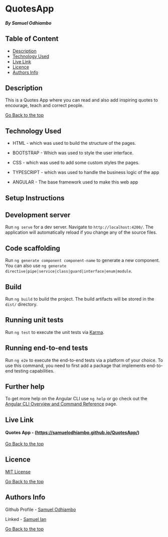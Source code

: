 # QuotesApp

##### By Samuel Odhiambo 

## Table of Content

+ [Description](#description)
+ [Technology Used](#technology-used)
+ [Live Link](#live-link)
+ [Licence](#licence)
+ [Authors Info](#authors-info)

## Description
<p>This is a Quotes App where you can read and also add inspiring quotes to encourage, teach and correct people.</p>


[Go Back to the top](#pizza-factory)
## Technology Used
* HTML - which was used to build the structure of the pages.

* BOOTSTRAP - Which was used to style the user interface.

* CSS - which was used to add some custom styles the pages.

* TYPESCRIPT - which was used to handle the business logic of the app

* ANGULAR - The base framework used to make this web app

## Setup Instructions

## Development server

Run `ng serve` for a dev server. Navigate to `http://localhost:4200/`. The application will automatically reload if you change any of the source files.

## Code scaffolding

Run `ng generate component component-name` to generate a new component. You can also use `ng generate directive|pipe|service|class|guard|interface|enum|module`.

## Build

Run `ng build` to build the project. The build artifacts will be stored in the `dist/` directory.

## Running unit tests

Run `ng test` to execute the unit tests via [Karma](https://karma-runner.github.io).

## Running end-to-end tests

Run `ng e2e` to execute the end-to-end tests via a platform of your choice. To use this command, you need to first add a package that implements end-to-end testing capabilities.

## Further help

To get more help on the Angular CLI use `ng help` or go check out the [Angular CLI Overview and Command Reference](https://angular.io/cli) page.

## Live Link
#### Quotes App - (https://samuelodhiambo.github.io/QuotesApp/)

[Go Back to the top](#quotesapp)

## Licence

[MIT License](LICENSE)

[Go Back to the top](#quotesapp)

## Authors Info

Github Profile - [Samuel Odhiambo](https://github.com/samuelodhiambo)

Linked - [Samuel Ian](https://www.linkedin.com/in/osamwelian3/)

[Go Back to the top](#quotesapp)
